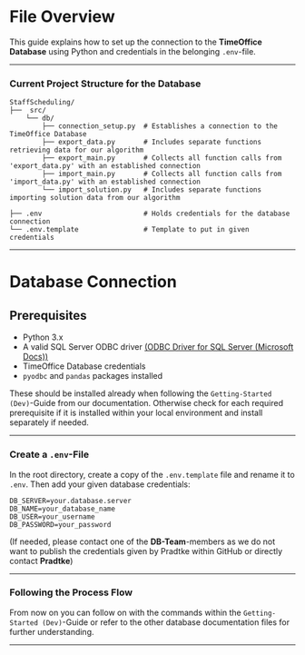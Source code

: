 # File Overview

This guide explains how to set up the connection to the **TimeOffice Database** using Python and credentials in the belonging `.env`-file.

---

### Current Project Structure for the Database

```
StaffScheduling/
├──  src/
    └── db/
        ├── connection_setup.py  # Establishes a connection to the TimeOffice Database
        ├── export_data.py       # Includes separate functions retrieving data for our algorithm
        ├── export_main.py       # Collects all function calls from 'export_data.py' with an established connection
        ├── import_main.py       # Collects all function calls from 'import_data.py' with an established connection
        └── import_solution.py   # Includes separate functions importing solution data from our algorithm

├── .env                         # Holds credentials for the database connection
└── .env.template                # Template to put in given credentials
```

---

# Database Connection

## Prerequisites

* Python 3.x
* A valid SQL Server ODBC driver [(ODBC Driver for SQL Server (Microsoft Docs))](https://learn.microsoft.com/sql/connect/odbc/)
* TimeOffice Database credentials
* `pyodbc` and `pandas` packages installed

These should be installed already when following the `Getting-Started (Dev)`-Guide from our documentation. Otherwise check for each required prerequisite if it is installed within your local environment and install separately if needed.

---

### Create a `.env`-File

In the root directory, create a copy of the `.env.template` file and rename it to `.env`. Then add your given database credentials:

```env
DB_SERVER=your.database.server
DB_NAME=your_database_name
DB_USER=your_username
DB_PASSWORD=your_password
```
 (If needed, please contact one of the **DB-Team**-members as we do not want to publish the credentials given by Pradtke within GitHub or directly contact **Pradtke**)

---

### Following the Process Flow

From now on you can follow on with the commands within the `Getting-Started (Dev)`-Guide or refer to the other database documentation files for further understanding.

---
